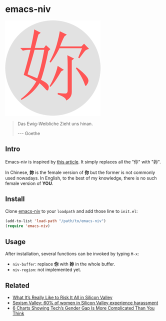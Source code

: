 # emacs-niv

![logo](https://raw.githubusercontent.com/gujiaxi/emacs-niv/master/images/logo.png)

> Das Ewig-Weibliche
> Zieht uns hinan.
>
> --- Goethe

## Intro

Emacs-niv is inspired by [this article](http://jedi.org/blog/archives/004659.html). It simply replaces all the "你" with "妳".

In Chinese, **妳** is the female version of **你** but the former is not commonly used nowadays. In English, to the best of my knowledge, there is no such female version of **YOU**.

## Install

Clone [emacs-niv](https://github.com/gujiaxi/emacs-niv) to your `loadpath` and add those line to `init.el`:

``` lisp
(add-to-list 'load-path "/path/to/emacs-niv")
(require 'emacs-niv)
```

## Usage

After installation, several functions can be invoked by typing `M-x`:

- `niv-buffer`: replace **你** with **妳** in the whole buffer.
- `niv-region`: not implemented yet.

## Related

- [What It’s Really Like to Risk It All in Silicon Valley](http://www.nytimes.com/2016/02/28/upshot/what-its-really-like-to-risk-it-all-in-silicon-valley.html)
- [Sexism Valley: 60% of women in Silicon Valley experience harassment](https://www.theguardian.com/technology/2016/jan/12/silicon-valley-women-harassment-gender-discrimination)
- [6 Charts Showing Tech’s Gender Gap Is More Complicated Than You Think](http://time.com/3758017/ellen-pao-gender-diversity-tech-valley/)
